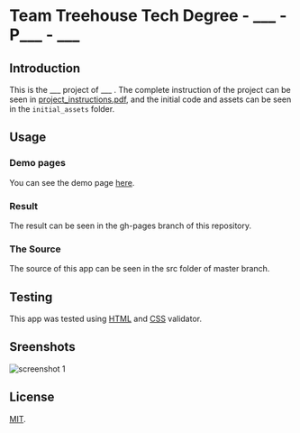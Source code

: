 # Team Treehouse Tech Degree - ___ - P___ - ___

## Introduction

This is the ___ project of ___ . The complete instruction of the project can be seen in [project_instructions.pdf](https://github.com/wahidyankf/___/blob/master/project_instructions.pdf), and the initial code and assets can be seen in the `initial_assets` folder.

## Usage

### Demo pages

You can see the demo page [here](https://wahidyankf.github.io/___/).

### Result

The result can be seen in the gh-pages branch of this repository.

### The Source

The source of this app can be seen in the src folder of master branch. 

## Testing

This app was tested using [HTML](https://validator.w3.org/) and [CSS](https://jigsaw.w3.org/css-validator/) validator.

## Sreenshots

![screenshot 1](screenshots/___.png)

## License

[MIT](https://en.wikipedia.org/wiki/MIT_License).